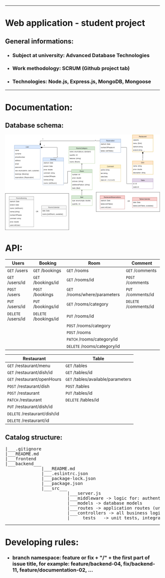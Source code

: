 <hr>

<!-- Heading -->
# Web application - student project


## General informations:
<!-- UL-->
* ### Subject at university: Advanced Database Technologies

* ### Work methodology: SCRUM (Github project tab)

* ### Technologies: Node.js, Express.js, MongoDB, Mongoose

<hr>

# Documentation:

## Database schema:
![database-schema](group-project-hotel.drawio.png)
# API:
| Users    | Booking | Room |Comment |
| -------- |---| ------- |------- |
| `GET` /users | `GET` /bookings | `GET` /rooms |`GET` /comments |
| `GET` /users/id | `GET` /bookings/id | `GET` /rooms/id |`POST` /comments |
| `POST` /users | `POST` /bookings | `GET` /rooms/where/parameters |`PUT` /comments/id |
| `PUT` /users/id | `PUT` /bookings/id | `GET` /rooms/category |`DELETE` /comments/id |
| `DELETE` /users/id | `DELETE` /bookings/id | `PUT` /rooms/id |
| | | `POST` /rooms/category |
| | | `POST` /rooms |
| | | `PATCH` /rooms/category/id |
| | | `DELETE` /rooms/category/id |


| Restaurant |Table |
| ------- | ------- | 
| `GET` /restaurant/menu |`GET` /tables |
| `GET` /restaurant/dish/id |`GET` /tables/id | 
| `GET` /restaurant/openHours |`GET` /tables/available/parameters |
| `POST` /restaurant/dish |`POST` /tables  |
| `POST` /restaurant |`PUT` /tables/id  |
| `PATCH` /restaurant |`DELETE` /tables/id  |
| `PUT` /restaurant/dish/id |
| `DELETE` /restaurant/dish/id |
| `DELETE` /restaurant/id |


## Catalog structure:

<pre>
|___.gitignore
|___README.md
|___frontend
|___backend___
              |___README.md
              |___.eslintrc.json
              |___package-lock.json
              |___package.json
              |___src___
                        |___server.js
                        |___middleware -> logic for: authentication, authorization, ...
                        |___models -> database models
                        |___routes -> application routes (urls)
                        |___controllers -> all business logic
                        |_____tests__ -> unit tests, integration Tests, ...
</pre>
<hr>

# Developing rules:
<!-- UL-->
* ### branch namespace: feature or fix + "/" + the first part of issue title, for example: feature/backend-04, fix/backend-11, feature/documentation-02, ...
